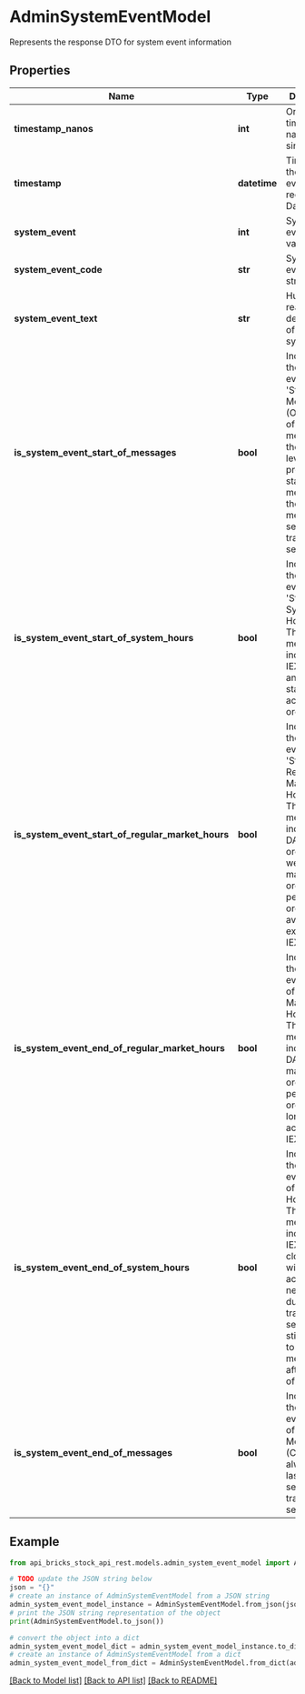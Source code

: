 # AdminSystemEventModel

Represents the response DTO for system event information

## Properties

Name | Type | Description | Notes
------------ | ------------- | ------------- | -------------
**timestamp_nanos** | **int** | Original timestamp in nanoseconds since epoch | [optional] 
**timestamp** | **datetime** | Time when the system event was recorded as DateTime | [optional] 
**system_event** | **int** | System event as byte value | [optional] 
**system_event_code** | **str** | System event as string | [optional] 
**system_event_text** | **str** | Human-readable description of the system event | [optional] 
**is_system_event_start_of_messages** | **bool** | Indicates if the system event is &#39;Start of Messages&#39; (O).  Outside of heartbeat messages on the lower level protocol,   the start of day message is the first message sent in any trading session. | [optional] 
**is_system_event_start_of_system_hours** | **bool** | Indicates if the system event is &#39;Start of System Hours&#39; (S).  This message indicates that IEX is open and ready to start accepting orders. | [optional] 
**is_system_event_start_of_regular_market_hours** | **bool** | Indicates if the system event is &#39;Start of Regular Market Hours&#39; (R).  This message indicates that DAY and GTX orders, as well as market orders and pegged orders,   are available for execution on IEX. | [optional] 
**is_system_event_end_of_regular_market_hours** | **bool** | Indicates if the system event is &#39;End of Regular Market Hours&#39; (M).  This message indicates that DAY orders, market orders, and pegged orders   are no longer accepted by IEX. | [optional] 
**is_system_event_end_of_system_hours** | **bool** | Indicates if the system event is &#39;End of System Hours&#39; (E).  This message indicates that IEX is now closed and will not accept   any new orders during this trading session. It is still possible   to receive messages after the end of day. | [optional] 
**is_system_event_end_of_messages** | **bool** | Indicates if the system event is &#39;End of Messages&#39; (C).  This is always the last message sent in any trading session. | [optional] 

## Example

```python
from api_bricks_stock_api_rest.models.admin_system_event_model import AdminSystemEventModel

# TODO update the JSON string below
json = "{}"
# create an instance of AdminSystemEventModel from a JSON string
admin_system_event_model_instance = AdminSystemEventModel.from_json(json)
# print the JSON string representation of the object
print(AdminSystemEventModel.to_json())

# convert the object into a dict
admin_system_event_model_dict = admin_system_event_model_instance.to_dict()
# create an instance of AdminSystemEventModel from a dict
admin_system_event_model_from_dict = AdminSystemEventModel.from_dict(admin_system_event_model_dict)
```
[[Back to Model list]](../README.md#documentation-for-models) [[Back to API list]](../README.md#documentation-for-api-endpoints) [[Back to README]](../README.md)


